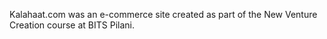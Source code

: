 Kalahaat.com was an e-commerce site created as part of the New Venture Creation course at BITS Pilani.

